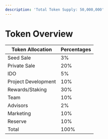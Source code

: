```yaml
---
description: 'Total Token Supply: 50,000,000'
---
```


# Token Overview

| Token Allocation    | Percentages |
| ------------------- | ----------- |
| Seed Sale           | 3%          |
| Private Sale        | 20%         |
| IDO                 | 5%          |
| Project Development | 10%         |
| Rewards/Staking     | 30%         |
| Team                | 10%         |
| Advisors            | 2%          |
| Marketing           | 10%         |
| Reserve             | 10%         |
| Total               | 100%        |
